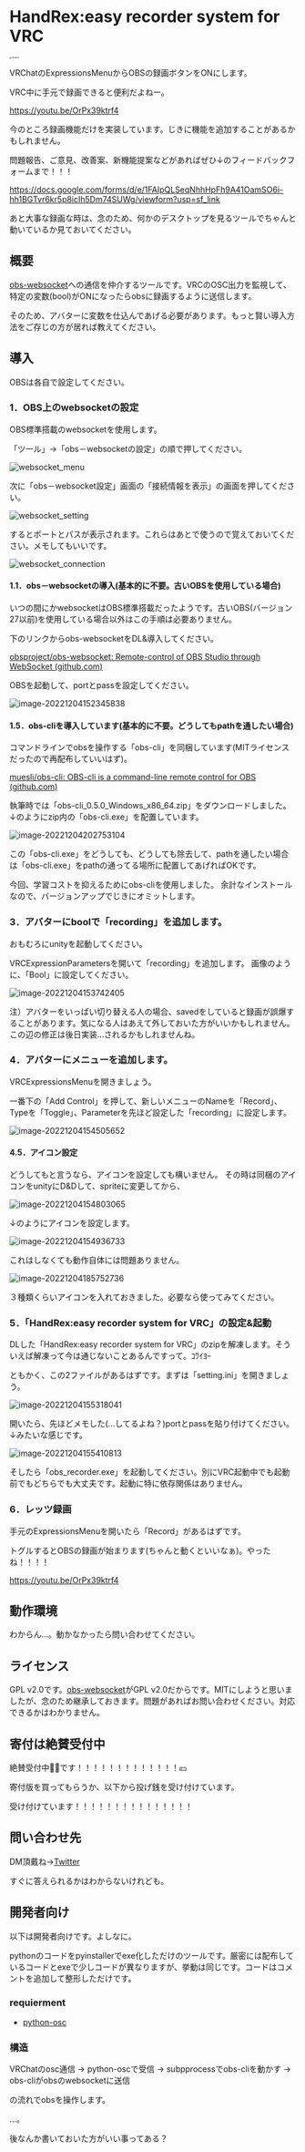 # HandRex:easy recorder system for VRC

<img src="logos/handrec.png" alt="handrec" style="zoom:25%;" />

VRChatのExpressionsMenuからOBSの録画ボタンをONにします。

VRC中に手元で録画できると便利だよねー。

https://youtu.be/OrPx39ktrf4

今のところ録画機能だけを実装しています。じきに機能を追加することがあるかもしれません。

問題報告、ご意見、改善案、新機能提案などがあればぜひ↓のフィードバックフォームまで！！！

https://docs.google.com/forms/d/e/1FAIpQLSeqNhhHpFh9A41OamSO6i-hh1BGTvr6kr5p8icIh5Dm74SUWg/viewform?usp=sf_link

あと大事な録画な時は、念のため、何かのデスクトップを見るツールでちゃんと動いているか見ておいてください。



## 概要

[obs-websocket](https://github.com/obsproject/obs-websocket)への通信を仲介するツールです。VRCのOSC出力を監視して、特定の変数(bool)がONになったらobsに録画するように送信します。

そのため、アバターに変数を仕込んであげる必要があります。もっと賢い導入方法をご存じの方が居れば教えてください。



## 導入

OBSは各自で設定してください。

### 1．OBS上のwebsocketの設定

OBS標準搭載のwebsocketを使用します。

「ツール」→「obs－websocketの設定」の順で押してください。

![websocket_menu](imgs/websocket_menu.png)

次に「obs－websocket設定」画面の「接続情報を表示」の画面を押してください。

![websocket_setting](imgs/websocket_setting.png)

するとポートとパスが表示されます。これらはあとで使うので覚えておいてください。メモしてもいいです。

![websocket_connection](imgs/websocket_connection.png)


#### 1.1．obs－websocketの導入(基本的に不要。古いOBSを使用している場合)

いつの間にかwebsocketはOBS標準搭載だったようです。古いOBS(バージョン27以前)を使用している場合以外はこの手順は必要ありません。

下のリンクからobs-websocketをDL&導入してください。

[obsproject/obs-websocket: Remote-control of OBS Studio through WebSocket (github.com)](https://github.com/obsproject/obs-websocket)

OBSを起動して、portとpassを設定してください。

![image-20221204152345838](imgs/websocket.png)

#### 1.5．obs-cliを導入しています(基本的に不要。どうしてもpathを通したい場合)

コマンドラインでobsを操作する「obs-cli」を同梱しています(MITライセンスだったので再配布していいはず)。

[muesli/obs-cli: OBS-cli is a command-line remote control for OBS (github.com)](https://github.com/muesli/obs-cli)

執筆時では「obs-cli_0.5.0_Windows_x86_64.zip」をダウンロードしました。
↓のようにzip内の「obs-cli.exe」を配置しています。

![image-20221204202753104](imgs/obs-cli.png)

この「obs-cli.exe」をどうしても、どうしても除去して、pathを通したい場合は「obs-cli.exe」をpathの通ってる場所に配置してあげればOKです。

今回、学習コストを抑えるためにobs-cliを使用しました。
余計なインストールなので、バージョンアップでじきにオミットします。



### 3．アバターにboolで「recording」を追加します。

おもむろにunityを起動してください。

VRCExpressionParametersを開いて「recording」を追加します。
画像のように、「Bool」に設定してください。

![image-20221204153742405](imgs/VRCExpressionParameters.png)

注）アバターをいっぱい切り替える人の場合、savedをしていると録画が誤爆することがあります。気になる人はあえて外しておいた方がいいかもしれません。この辺の修正は後日実装...されるかもしれませんね。

### 4．アバターにメニューを追加します。

VRCExpressionsMenuを開きましょう。

一番下の「Add Control」を押して、新しいメニューのNameを「Record」、Typeを「Toggle」、Parameterを先ほど設定した「recording」に設定します。

![image-20221204154505652](imgs/VRCExpressionsMenu.png)

#### 4.5．アイコン設定

どうしてもと言うなら、アイコンを設定しても構いません。
その時は同梱のアイコンをunityにD&Dして、spriteに変更してから、

![image-20221204154803065](imgs/rec_img.png)

↓のようにアイコンを設定します。

![image-20221204154936733](imgs/icon.png)

これはしなくても動作自体には問題ありません。

![image-20221204185752736](imgs/icons.png)

３種類くらいアイコンを入れておきました。必要なら使ってみてください。



### 5．「HandRex:easy recorder system for VRC」の設定&起動

DLした「HandRex:easy recorder system for VRC」のzipを解凍します。そういえば解凍って今は通じないことあるんですって。ｺﾜｲﾖｰ

ともかく、この2ファイルがあるはずです。まずは「setting.ini」を開きましょう。

![image-20221204155318041](imgs/init.png)

開いたら、先ほどメモした(...してるよね？)portとpassを貼り付けてください。↓みたいな感じです。

![image-20221204155410813](imgs/ini_setting.png)

そしたら「obs_recorder.exe」を起動してください。別にVRC起動中でも起動前でもどちらでも大丈夫です。起動に特に依存関係はありません。

### 6．レッツ録画

手元のExpressionsMenuを開いたら「Record」があるはずです。

トグルするとOBSの録画が始まります(ちゃんと動くといいなぁ)。やったね！！！！

https://youtu.be/OrPx39ktrf4



## 動作環境

わからん...。動かなかったら問い合わせてください。



## ライセンス

GPL v2.0です。[obs-websocket](https://github.com/obsproject/obs-websocket)がGPL v2.0だからです。MITにしようと思いましたが、念のため継承しておきます。問題があればお問い合わせください。対応できるかはわかりません。



## 寄付は絶賛受付中

絶賛受付中🤑💴です！！！！！！！！！！！！！💴

寄付版を買ってもらうか、以下から投げ銭を受け付けています。





受け付けています！！！！！！！！！！！！！！！



## 問い合わせ先

DM頂戴ね→[Twitter](https://twitter.com/Kurogane_8_Gk)

すぐに答えられるかはわからないけれども。



## 開発者向け

以下は開発者向けです。よしなに。

pythonのコードをpyinstallerでexe化しただけのツールです。厳密には配布しているコードとexeで少しコードが異なりますが、挙動は同じです。コードはコメントを追加して整形しただけです。

### requierment

- [python-osc](https://pypi.org/project/python-osc/)

### 構造

VRChatのosc通信 → python-oscで受信 → subpprocessでobs-cliを動かす → obs-cliがobsのwebsocketに送信

の流れでobsを操作します。



...。

後なんか書いておいた方がいい事ってある？
